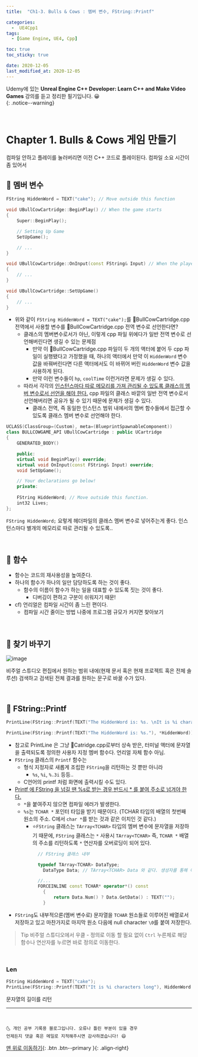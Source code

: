 ```yaml
---
title:  "Ch1-3. Bulls & Cows : 멤버 변수, FString::Printf" 

categories:
  -  UE4Cpp1
tags:
  - [Game Engine, UE4, Cpp]

toc: true
toc_sticky: true

date: 2020-12-05
last_modified_at: 2020-12-05
---
```


Udemy에 있는 **Unreal Engine C++ Developer: Learn C++ and Make Video Games** 강의를 듣고 정리한 필기입니다. 😀  
{: .notice--warning}

<br>

# Chapter 1. Bulls & Cows 게임 만들기

컴파일 안하고 플레이를 눌러버리면 이전 C++ 코드로 플레이된다.
컴파일 소요 시간이 좀 있어서

## 🚀 멤버 변수

```cpp
FString HiddenWord = TEXT("cake"); // Move outside this function

void UBullCowCartridge::BeginPlay() // When the game starts
{
    Super::BeginPlay();

    // Setting Up Game
    SetUpGame();

    // ...
}

void UBullCowCartridge::OnInput(const FString& Input) // When the player hits enter
{
    // ...
}

void UBullCowCartridge::SetUpGame()
{
    // ...
}
```

- 위와 같이 `FString HiddenWord = TEXT("cake");`를 📜BullCowCartridge.cpp 전역에서 사용할 변수를 📜BullCowCartridge.cpp 전역 변수로 선언한다면?
  - 클래스의 멤버변수로서가 아닌, 이렇게 cpp 파일 위에다가 일반 전역 변수로 선언해버린다면 생길 수 있는 문제점
    - 만약 이 📜BullCowCartridge.cpp 파일이 두 개의 액터에 붙어 두 cpp 파일이 실행됐다고 가정했을 때, 하나의 액터에서 만약 이 `HiddenWord` 변수 값을 바꿔버린다면 다른 액터에서도 이 바뀌어 버린 `HiddenWord` 변수 값을 사용하게 된다.
    - 만약 이런 변수들이 `hp`, `coolTime` 이런거라면 문제가 생길 수 있다.
  - 따라서 각각의 <u>인스턴스마다 따로 메모리를 가져 관리될 수 있도록 클래스의 멤버 변수로서 선언을 해야 한다.</u> cpp 파일의 클래스 바깥의 일반 전역 변수로서 선언해버리면 공유가 될 수 있기 때문에 문제가 생길 수 있다.
    - 클래스 전역, 즉 동일한 인스턴스 범위 내에서의 멤버 함수들에서 접근할 수 있도록 클래스 멤버 변수로 선언해야 한다.

```cpp
UCLASS(ClassGroup=(Custom), meta=(BlueprintSpawnableComponent))
class BULLCOWGAME_API UBullCowCartridge : public UCartridge
{
	GENERATED_BODY()

	public:
	virtual void BeginPlay() override;
	virtual void OnInput(const FString& Input) override;
	void SetUpGame();

	// Your declarations go below!
	private:
	
	FString HiddenWord; // Move outside this function.
	int32 Lives;
};
```

`FString HiddenWord;` 요렇게 헤더파일의 클래스 멤버 변수로 넣어주는게 좋다. 인스턴스마다 별개의 메모리로 따로 관리될 수 있도록..

<br>

## 🚀 함수

- 함수는 코드의 재사용성을 높여준다. 
- 하나의 함수가 하나의 일만 담당하도록 하는 것이 좋다.
  - 함수의 이름이 함수가 하는 일을 대표할 수 있도록 짓는 것이 좋다.
    - 디버깅이 편하고 구분이 쉬워지기 때문!
- cf) 언리얼은 컴파일 시간이 좀 느린 편이다.
  - 컴파일 시간 줄이는 방법 나중에 프로그램 규모가 커지면 찾아보기


<br>

## 🚀 찾기 바꾸기

![image](https://user-images.githubusercontent.com/42318591/101311923-db921a80-3895-11eb-8a8e-dc832467d26a.png)

비주얼 스튜디오 편집에서 원하는 범위 내에(현재 문서 혹은 현재 프로젝트 혹은 전체 솔루션) 검색하고 검색된 전체 결과를 원하는 문구로 바꿀 수가 있다.

<br>

## 🚀 FString::Printf

```cpp
PrintLine(FString::Printf(TEXT("The HiddenWord is: %s. \nIt is %i characters long"), *HiddenWord, HiddenWord.Len())); 

PrintLine(FString::Printf(TEXT("The HiddenWord is: %s."), *HiddenWord));
```

- 참고로 PrintLine 은 그냥 📜Catridge.cpp로부터 상속 받은, 터미널 액터에 문자열을 출력되도록 정의한 사용자 지정 멤버 함수다. 언리얼 자체 함수 아님.
- `FString` 클래스의 `Printf` 함수는 
  - 형식 지정자로 새롭게 조립한 `FString`을 리턴하는 것 뿐만 아니라
    - `%s`, `%i`, `%.3i` 등등..
  - C언어의 printf 처럼 화면에 출력시킬 수도 있다. 
- <u>Printf 에 FString 을 넘길 땐 %s로 받는 경우 반드시 * 를 붙여 주소로 넘겨야 한다.</u>
  - `*`을 붙여주지 않으면 컴파일 에러가 발생한다.
  - `%s`는 `TCHAR *` 포인터 타입을 받기 때문이다. (TCHAR 타입의 배열의 첫번째 원소의 주소. C에서 `char *`를 받는 것과 같은 이치인 것 같다.)
    - ⭐`FString` 클래스는 `TArray<TCHAR>` 타입의 멤버 변수에 문자열을 저장하기 때문에, `FString` 클래스는 `*` 사용시 `TArray<TCHAR>` 즉, `TCHAR *` 배열의 주소를 리턴하도록 `*` 연산자를 오버로딩이 되어 있다.
      ```cpp
        // FString 클래스 내부

        typedef TArray<TCHAR> DataType;
	      DataType Data; // TArray<TCHAR> Data 와 같다. 생성자를 통해 여기에 문자열을 저장한다.

        //...
      	FORCEINLINE const TCHAR* operator*() const
	      {
		      return Data.Num() ? Data.GetData() : TEXT("");
	      }
      ```
- `FString`도 내부적으론(멤버 변수로) 문자열을 `TCHAR` 원소들로 이루어진 배열로서 저장하고 있고 마찬가지로 마지막 원소 다음에 null character `\0`를 붙여 저장한다.

> Tip 비주얼 스튜디오에서 우클 - 정의로 이동 할 필요 없이 `Ctrl` 누른체로 해당 함수나 연산자를 누르면 바로 정의로 이동한다.

<br>

### Len

```cpp
FString HiddenWord = TEXT("cake");
PrintLine(FString::Printf(TEXT("It is %i characters long"), HiddenWord.Len())); // 4 출력
```

문자열의 길이를 리턴

***
<br>

    🌜 개인 공부 기록용 블로그입니다. 오류나 틀린 부분이 있을 경우 
    언제든지 댓글 혹은 메일로 지적해주시면 감사하겠습니다! 😄

[맨 위로 이동하기](#){: .btn .btn--primary }{: .align-right}